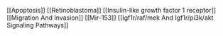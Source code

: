 [[Apoptosis]]
[[Retinoblastoma]]
[[Insulin-like growth factor 1 receptor]]
[[Migration And Invasion]]
[[Mir-153]]
[[Igf1r/raf/mek And Igf1r/pi3k/akt Signaling Pathways]]
